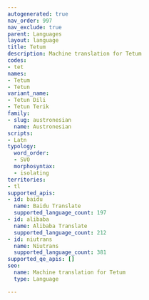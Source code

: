 ```yaml
---
autogenerated: true
nav_order: 997
nav_exclude: true
parent: Languages
layout: language
title: Tetum
description: Machine translation for Tetum
codes:
- tet
names:
- Tetum
- Tetun
variant_name:
- Tetun Dili
- Tetun Terik
family:
- slug: austronesian
  name: Austronesian
scripts:
- Latn
typology:
  word_order:
  - SVO
  morphosyntax:
  - isolating
territories:
- tl
supported_apis:
- id: baidu
  name: Baidu Translate
  supported_language_count: 197
- id: alibaba
  name: Alibaba Translate
  supported_language_count: 212
- id: niutrans
  name: Niutrans
  supported_language_count: 381
supported_qe_apis: []
seo:
  name: Machine translation for Tetum
  type: Language

---
```


